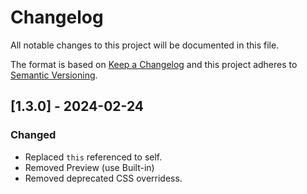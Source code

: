 # Changelog

All notable changes to this project will be documented in this file.

The format is based on [Keep a Changelog](https://keepachangelog.com/en/1.0.0) and this project adheres to [Semantic Versioning](https://semver.org/spec/v2.0.0.html).

## [1.3.0] - 2024-02-24

### Changed

- Replaced `this` referenced to self.
- Removed Preview (use Built-in)
- Removed deprecated CSS overridess.
